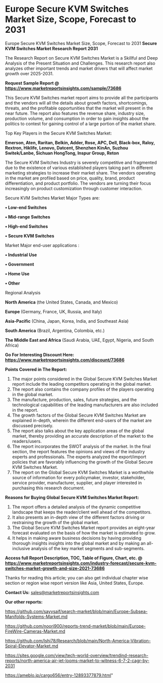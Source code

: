 # Europe Secure KVM Switches Market Size, Scope, Forecast to 2031
 Europe Secure KVM Switches Market Size, Scope, Forecast to 2031
<strong>Secure KVM Switches Market Research Report 2031</strong>

The Research Report on Secure KVM Switches Market is a Skillful and Deep Analysis of the Present Situation and Challenges. This research report also analyzes other important trends and market drivers that will affect market growth over 2025-2031.

<strong>Request Sample Report @ <a href=https://www.marketreportsinsights.com/sample/73686>https://www.marketreportsinsights.com/sample/73686</a></strong>

This Secure KVM Switches market report aims to provide all the participants and the vendors will all the details about growth factors, shortcomings, threats, and the profitable opportunities that the market will present in the near future. The report also features the revenue share, industry size, production volume, and consumption in order to gain insights about the politics to contest for gaining control of a large portion of the market share.

Top Key Players in the Secure KVM Switches Market:

<strong>Emerson, Aten, Raritan, Belkin, Adder, Rose, APC, Dell, Black-box, Raloy, Rextron, Hiklife, Lenovo, Datcent, Shenzhen KinAn, Suzhou Switek/Lanbe, Sichuan HongTong, Inspur Group, Reton</strong>

The Secure KVM Switches Industry is severely competitive and fragmented due to the existence of various established players taking part in different marketing strategies to increase their market share. The vendors operating in the market are profiled based on price, quality, brand, product differentiation, and product portfolio. The vendors are turning their focus increasingly on product customization through customer interaction.

Secure KVM Switches Market Major Types are:

<strong>• Low-end Switches

• Mid-range Switches

• High-end Switches

• Secure KVM Switches</strong>

Market Major end-user applications :

<strong>• Industrial Use

• Government

• Home Use

• Other</strong>

Regional Analysis

</u><strong><b>North America</b></strong> (the United States, Canada, and Mexico)

<strong><b>Europe </b></strong>(Germany, France, UK, Russia, and Italy)

<strong><b>Asia-Pacific</b></strong> (China, Japan, Korea, India, and Southeast Asia)

<strong><b>South America</b></strong> (Brazil, Argentina, Colombia, etc.)

<strong><b>The Middle East and Africa</b></strong> (Saudi Arabia, UAE, Egypt, Nigeria, and South Africa)

<strong>Go For Interesting Discount Here: <a href=https://www.marketreportsinsights.com/discount/73686>https://www.marketreportsinsights.com/discount/73686</a></strong>

<strong>Points Covered in The Report:</strong>
<ol>
  <li>The major points considered in the Global Secure KVM Switches Market report include the leading competitors operating in the global market.</li>
  <li>The report also contains the company profiles of the players operating in the global market.</li>
  <li>The manufacture, production, sales, future strategies, and the technological capabilities of the leading manufacturers are also included in the report.</li>
  <li>The growth factors of the Global Secure KVM Switches Market are explained in-depth, wherein the different end-users of the market are discussed precisely.</li>
  <li>The report also talks about the key application areas of the global market, thereby providing an accurate description of the market to the readers/users.</li>
  <li>The report incorporates the SWOT analysis of the market. In the final section, the report features the opinions and views of the industry experts and professionals. The experts analyzed the export/import policies that are favorably influencing the growth of the Global Secure KVM Switches Market.</li>
  <li>The report on the Global Secure KVM Switches Market is a worthwhile source of information for every policymaker, investor, stakeholder, service provider, manufacturer, supplier, and player interested in purchasing this research document.</li>
</ol>
<strong>Reasons for Buying Global Secure KVM Switches Market Report:</strong>

<ol>
  <li>The report offers a detailed analysis of the dynamic competitive landscape that keeps the reader/client well ahead of the competitors.</li>
  <li>It also presents an in-depth view of the different factors driving or restraining the growth of the global market.</li>
  <li>The Global Secure KVM Switches Market report provides an eight-year forecast evaluated on the basis of how the market is estimated to grow.</li>
  <li>It helps in making aware business decisions by having providing thorough insights insights into the global market and by making an all-inclusive analysis of the key market segments and sub-segments.</li>
</ol>
<strong>Access full Report Description, TOC, Table of Figure, Chart, etc. @ <a href=https://www.marketreportsinsights.com/industry-forecast/secure-kvm-switches-market-growth-and-size-2021-73686>https://www.marketreportsinsights.com/industry-forecast/secure-kvm-switches-market-growth-and-size-2021-73686</a></strong>


Thanks for reading this article; you can also get individual chapter wise section or region wise report version like Asia, United States, Europe.

<strong>Contact Us:</strong>
sales@marketreportsinsights.com

<strong>Our other reports:</strong>

<a href=https://github.com/sayysaif/search-market/blob/main/Europe-Subsea-Manifolds-Systems-Market.md>https://github.com/sayysaif/search-market/blob/main/Europe-Subsea-Manifolds-Systems-Market.md</a>

<a href=https://github.com/noori900/reports-trend-market/blob/main/Europe-FireWire-Cameras-Market.md>https://github.com/noori900/reports-trend-market/blob/main/Europe-FireWire-Cameras-Market.md</a>

<a href=https://github.com/Ishi78/Research/blob/main/North-America-Vibration-Spiral-Elevator-Market.md>https://github.com/Ishi78/Research/blob/main/North-America-Vibration-Spiral-Elevator-Market.md</a>

<a href=https://sites.google.com/view/tech-world-overview/trendind-research-reports/north-america-air-jet-looms-market-to-witness-6-7-2-cagr-by-2031>https://sites.google.com/view/tech-world-overview/trendind-research-reports/north-america-air-jet-looms-market-to-witness-6-7-2-cagr-by-2031</a>

<a href=https://ameblo.jp/cargo656/entry-12893377879.html>https://ameblo.jp/cargo656/entry-12893377879.html</a>"
